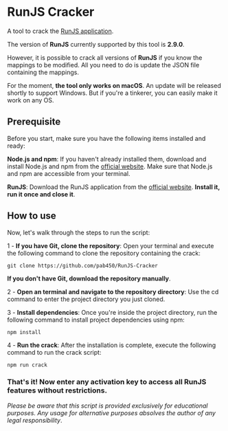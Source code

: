 # RunJS Cracker
A tool to crack the [RunJS application](https://runjs.app/).

The version of **RunJS** currently supported by this tool is **2.9.0**.

However, it is possible to crack all versions of **RunJS** if you know the mappings to be modified. All you need to do is update the JSON file containing the mappings.

For the moment, **the tool only works on macOS**. An update will be released shortly to support Windows. But if you're a tinkerer, you can easily make it work on any OS.
## Prerequisite
Before you start, make sure you have the following items installed and ready:

**Node.js and npm**: If you haven't already installed them, download and install Node.js and npm from the [official website](https://nodejs.org/). Make sure that Node.js and npm are accessible from your terminal.

**RunJS**: Download the RunJS application from the [official website](https://runjs.app/). **Install it, run it once and close it**.
## How to use
Now, let's walk through the steps to run the script:

1 - **If you have Git, clone the repository**: Open your terminal and execute the following command to clone the repository containing the crack:
```
git clone https://github.com/pab450/RunJS-Cracker
```
**If you don't have Git, download the repository manually**.

2 - **Open an terminal and navigate to the repository directory**: Use the cd command to enter the project directory you just cloned.

3 - **Install dependencies**: Once you're inside the project directory, run the following command to install project dependencies using npm:
```
npm install
```
4 - **Run the crack**: After the installation is complete, execute the following command to run the crack script:
```
npm run crack
```
### **That's it! Now enter any activation key to access all RunJS features without restrictions**.
*Please be aware that this script is provided exclusively for educational purposes. Any usage for alternative purposes absolves the author of any legal responsibility*.